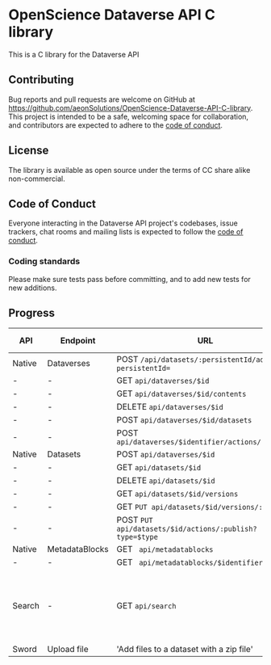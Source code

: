 # OpenScience Dataverse API C library
This is a C library for the Dataverse API 



## Contributing

Bug reports and pull requests are welcome on GitHub at https://github.com/aeonSolutions/OpenScience-Dataverse-API-C-library. This project is intended to be a safe, welcoming space for collaboration, and contributors are expected to adhere to the [code of conduct](https://github.com/libis/dataverse_api/blob/master/CODE_OF_CONDUCT.md).

## License

The library is available as open source under the terms of CC share alike non-commercial.

## Code of Conduct

Everyone interacting in the Dataverse API project's codebases, issue trackers, chat rooms and mailing lists is expected to follow the [code of conduct](https://github.com/libis/dataverse_api/blob/master/CODE_OF_CONDUCT.md).

### Coding standards

Please make sure tests pass before committing, and to add new tests for new additions.

## Progress

API | Endpoint | URL | Implemented ?| Notes 
------|----------|-----|--------------|-------
Native|Dataverses | POST `/api/datasets/:persistentId/add?persistentId=` | N| - 
| -   | -         | GET `api/dataverses/$id` | N | -
| -   | -         | GET `api/dataverses/$id/contents` | N | -
| -   | -         | DELETE `api/dataverses/$id` | N | -
| -   | -         | POST `api/dataverses/$id/datasets` | N | -
| -   | -         | POST `api/dataverses/$identifier/actions/:publish` | N | -
Native|Datasets | POST `api/dataverses/$id` | N| -
| -   | -         | GET `api/datasets/$id` | N | -
| -   | -         | DELETE `api/datasets/$id` | N | -
| -   | -         | GET `api/datasets/$id/versions` | N | -
| -   | -         | GET `PUT api/datasets/$id/versions/:draft?` | N | -
| -   | -         | POST `PUT api/datasets/$id/actions/:publish?type=$type` | N | -
Native|MetadataBlocks | GET ` api/metadatablocks` | N| -
| -   | -         | GET ` api/metadatablocks/$identifier` | N| -
Search | - | GET `api/search` | In progress | All query params supported, optional data not returned yet.
Sword | Upload file | 'Add files to a dataset with a zip file' | N | -
